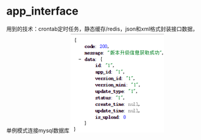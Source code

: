 # app_interface
用到的技术：crontab定时任务，静态缓存/redis，json和xml格式封装接口数据，单例模式连接mysql数据库
![image](https://github.com/renxiaosheng21/app_interface/blob/master/clipboard.png)
